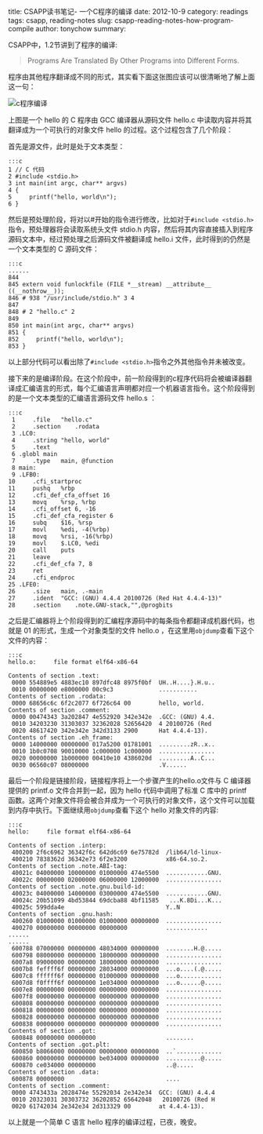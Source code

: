 title: CSAPP读书笔记- 一个C程序的编译
date: 2012-10-9
category: readings
tags: csapp, reading-notes
slug: csapp-reading-notes-how-program-compile
author: tonychow
summary: 

CSAPP中，1.2节讲到了程序的编译:

> Programs Are Translated By Other Programs into Different Forms.

程序由其他程序翻译成不同的形式，其实看下面这张图应该可以很清晰地了解上面这一句：

![c程序编译](http://om3cpjyz4.bkt.clouddn.com/articles/c-program-compilation.jpg)

上图是一个 hello 的 C 程序由 GCC 编译器从源码文件 hello.c 中读取内容并将其翻译成为一个可执行的对象文件 hello 的过程。这个过程包含了几个阶段：

首先是源文件，此时是处于文本类型：

    :::c
    1 // C 代码
    2 #include <stdio.h>
    3 int main(int argc, char** argvs)
    4 {
    5     printf("hello, world\n");
    6 }

然后是预处理阶段，将对以#开始的指令进行修改，比如对于`#include <stdio.h>`指令，预处理器将会读取系统头文件 stdio.h 内容，然后将其内容直接插入到程序源码文本中，经过预处理之后源码文件被翻译成 hello.i 文件，此时得到的仍然是一个文本类型的 C 源码文件：

    :::c
    ......
    844
    845 extern void funlockfile (FILE *__stream) __attribute__ ((__nothrow__));
    846 # 938 "/usr/include/stdio.h" 3 4
    847
    848 # 2 "hello.c" 2
    849
    850 int main(int argc, char** argvs)
    851 {
    852     printf("hello, world\n");
    853 }

以上部分代码可以看出除了`#include <stdio.h>`指令之外其他指令并未被改变。

接下来的是编译阶段。在这个阶段中，前一阶段得到的c程序代码将会被编译器翻译成汇编语言的形式，每个汇编语言声明都对应一个机器语言指令。这个阶段得到的是一个文本类型的汇编语言源码文件 hello.s ：

    :::c
     1     .file   "hello.c"
     2     .section    .rodata
     3 .LC0:
     4     .string "hello, world"
     5     .text
     6 .globl main
     7     .type   main, @function
     8 main:
     9 .LFB0:
    10     .cfi_startproc
    11     pushq   %rbp
    12     .cfi_def_cfa_offset 16
    13     movq    %rsp, %rbp
    14     .cfi_offset 6, -16
    15     .cfi_def_cfa_register 6
    16     subq    $16, %rsp
    17     movl    %edi, -4(%rbp)
    18     movq    %rsi, -16(%rbp)
    19     movl    $.LC0, %edi
    20     call    puts
    21     leave
    22     .cfi_def_cfa 7, 8
    23     ret
    24     .cfi_endproc
    25 .LFE0:
    26     .size   main, .-main
    27     .ident  "GCC: (GNU) 4.4.4 20100726 (Red Hat 4.4.4-13)"
    28     .section    .note.GNU-stack,"",@progbits

之后是汇编器将上个阶段得到的汇编程序源码中的每条指令都翻译成机器代码，也就是 01 的形式，生成一个对象类型的文件 hello.o ，在这里用`objdump`查看下这个文件的内容：

    :::c
    hello.o:     file format elf64-x86-64

    Contents of section .text:
     0000 554889e5 4883ec10 897dfc48 8975f0bf  UH..H....}.H.u..
     0010 00000000 e8000000 00c9c3             ...........
    Contents of section .rodata:
     0000 68656c6c 6f2c2077 6f726c64 00        hello, world.
    Contents of section .comment:
     0000 00474343 3a202847 4e552920 342e342e  .GCC: (GNU) 4.4.
     0010 34203230 31303037 32362028 52656420  4 20100726 (Red
     0020 48617420 342e342e 342d3133 2900      Hat 4.4.4-13).
    Contents of section .eh_frame:
     0000 14000000 00000000 017a5200 01781001  .........zR..x..
     0010 1b0c0708 90010000 1c000000 1c000000  ................
     0020 00000000 1b000000 00410e10 4386020d  .........A..C...
     0030 06560c07 08000000                    .V......

最后一个阶段是链接阶段，链接程序将上一个步骤产生的hello.o文件与 C 编译器提供的 printf.o 文件合并到一起，因为 hello 代码中调用了标准 C 库中的 printf 函数。这两个对象文件将会被合并成为一个可执行的对象文件，这个文件可以加载到内存中执行。下面继续用`objdump`查看下这个 hello 对象文件的内容:

    :::c
    hello:     file format elf64-x86-64

    Contents of section .interp:
     400200 2f6c6962 36342f6c 642d6c69 6e75782d  /lib64/ld-linux-
     400210 7838362d 36342e73 6f2e3200           x86-64.so.2.
    Contents of section .note.ABI-tag:
     40021c 04000000 10000000 01000000 474e5500  ............GNU.
     40022c 00000000 02000000 06000000 12000000  ................
    Contents of section .note.gnu.build-id:
     40023c 04000000 14000000 03000000 474e5500  ............GNU.
     40024c 20b51099 4bd53844 69dcba88 4bf11585   ...K.8Di...K...
     40025c 599dda4e                             Y..N
    Contents of section .gnu.hash:
     400260 01000000 01000000 01000000 00000000  ................
     400270 00000000 00000000 00000000           ............
    ......
    ......
     600788 07000000 00000000 48034000 00000000  ........H.@.....
     600798 08000000 00000000 18000000 00000000  ................
     6007a8 09000000 00000000 18000000 00000000  ................
     6007b8 feffff6f 00000000 28034000 00000000  ...o....(.@.....
     6007c8 ffffff6f 00000000 01000000 00000000  ...o............
     6007d8 f0ffff6f 00000000 1e034000 00000000  ...o......@.....
     6007e8 00000000 00000000 00000000 00000000  ................
     6007f8 00000000 00000000 00000000 00000000  ................
     600808 00000000 00000000 00000000 00000000  ................
     600818 00000000 00000000 00000000 00000000  ................
     600828 00000000 00000000 00000000 00000000  ................
     600838 00000000 00000000 00000000 00000000  ................
    Contents of section .got:
     600848 00000000 00000000                    ........
    Contents of section .got.plt:
     600850 b8066000 00000000 00000000 00000000  ..`.............
     600860 00000000 00000000 be034000 00000000  ..........@.....
     600870 ce034000 00000000                    ..@.....
    Contents of section .data:
     600878 00000000                             ....
    Contents of section .comment:
     0000 4743433a 2028474e 55292034 2e342e34  GCC: (GNU) 4.4.4
     0010 20323031 30303732 36202852 65642048   20100726 (Red H
     0020 61742034 2e342e34 2d313329 00        at 4.4.4-13).

以上就是一个简单 C 语言 hello 程序的编译过程，已夜，晚安。

